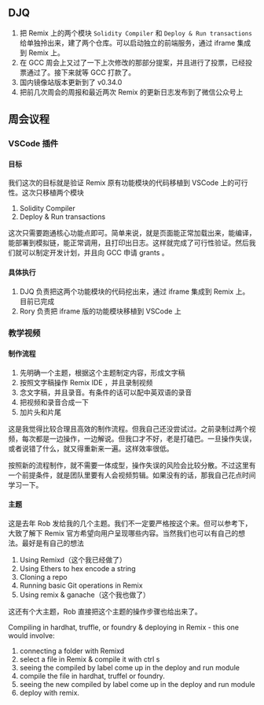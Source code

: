 ## DJQ
1. 把 Remix 上的两个模块 `Solidity Compiler` 和 `Deploy & Run transactions` 给单独拎出来，建了两个仓库。可以启动独立的前端服务，通过 iframe 集成到 Remix 上。
2. 在 GCC 周会上又过了一下上次修改的那部分提案，并且进行了投票，已经投票通过了。接下来就等 GCC 打款了。
3. 国内镜像站版本更新到了 v0.34.0
4. 把前几次周会的周报和最近两次 Remix 的更新日志发布到了微信公众号上


## 周会议程
### VSCode 插件
#### 目标
我们这次的目标就是验证 Remix 原有功能模块的代码移植到 VSCode 上的可行性。这次只移植两个模块
1. Solidity Compiler
2. Deploy & Run transactions

这次只需要跑通核心功能点即可。简单来说，就是页面能正常加载出来，能编译，能部署到模拟链，能正常调用，且打印出日志。这样就完成了可行性验证。然后我们就可以制定开发计划，并且向 GCC 申请 grants 。

#### 具体执行
1. DJQ 负责把这两个功能模块的代码挖出来，通过 iframe 集成到 Remix 上。目前已完成
2. Rory 负责把 iframe 版的功能模块移植到 VSCode 上

### 教学视频
#### 制作流程
1. 先明确一个主题，根据这个主题制定内容，形成文字稿
2. 按照文字稿操作 Remix IDE ，并且录制视频
3. 念文字稿，并且录音。有条件的话可以配中英双语的录音
4. 把视频和录音合成一下
5. 加片头和片尾

这是我觉得比较合理且高效的制作流程。但我自己还没尝试过。之前录制过两个视频，每次都是一边操作，一边解说。但我口才不好，老是打磕巴。一旦操作失误，或者说错了什么，就又得重新来一遍。这样效率很低。

按照新的流程制作，就不需要一体成型，操作失误的风险会比较分散。不过这里有一个前提条件，就是团队里要有人会视频剪辑。如果没有的话，那我自己花点时间学习一下。

#### 主题
这是去年 Rob 发给我的几个主题。我们不一定要严格按这个来。但可以参考下，大致了解下 Remix 官方希望向用户呈现哪些内容。当然我们也可以有自己的想法。最好是有自己的想法
1. Using Remixd（这个我已经做了）
2. Using Ethers to hex encode a string
3. Cloning a repo
4. Running basic Git operations in Remix
5. Using remix & ganache（这个我也做了）

这还有个大主题，Rob 直接把这个主题的操作步骤也给出来了。

Compiling in hardhat, truffle, or foundry & deploying in Remix - this one would involve:
1. connecting a folder with Remixd
2. select a file in Remix & compile it with ctrl s
3. seeing the compiled by label come up in the deploy and run module
4. compile the file in hardhat, truffel or foundry.
5. seeing the new compiled by label come up in the deploy and run module
6. deploy with remix.

